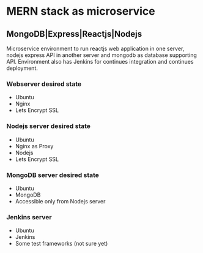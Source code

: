 # MERN stack as microservice
## MongoDB|Express|Reactjs|Nodejs

Microservice environment to run reactjs web application in one server, nodejs express API in another server and mongodb as database supporting API. Environment also has Jenkins for continues integration and continues deployment.

### Webserver desired state
- Ubuntu
- Nginx
- Lets Encrypt SSL

### Nodejs server desired state
- Ubuntu
- Nginx as Proxy
- Nodejs
- Lets Encrypt SSL

### MongoDB server desired state
- Ubuntu
- MongoDB
- Accessible only from Nodejs server

### Jenkins server
- Ubuntu
- Jenkins
- Some test frameworks (not sure yet)
